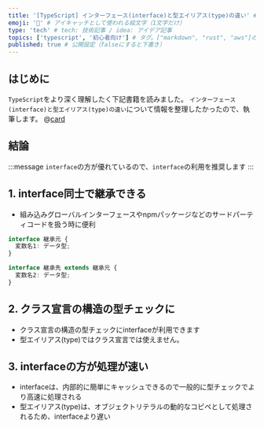 ```yaml
---
title: '[TypeScript] インターフェース(interface)と型エイリアス(type)の違い' # 記事のタイトル
emoji: '🐓' # アイキャッチとして使われる絵文字（1文字だけ）
type: 'tech' # tech: 技術記事 / idea: アイデア記事
topics: ['typescript', '初心者向け'] # タグ。["markdown", "rust", "aws"]のように指定する
published: true # 公開設定（falseにすると下書き）
---
```


## はじめに

`TypeScript`をより深く理解したく下記書籍を読みました。
`インターフェース(interface)と型エイリアス(type)の違い`について情報を整理したかったので、執筆します。
@[card](https://www.oreilly.co.jp/books/9784814400362/)

## 結論

:::message
`interface`の方が優れているので、`interface`の利用を推奨します
:::

## 1. interface同士で継承できる
- 組み込みグローバルインターフェースやnpmパッケージなどのサードパーティコードを扱う時に便利
```ts
interface 継承元 {
  変数名1: データ型;
}

interface 継承先 extends 継承元 {
  変数名2: データ型;
}
```

## 2. クラス宣言の構造の型チェックに
- クラス宣言の構造の型チェックにinterfaceが利用できます
- 型エイリアス(type)ではクラス宣言では使えません。

## 3. interfaceの方が処理が速い
- interfaceは、内部的に簡単にキャッシュできるので一般的に型チェックでより高速に処理される
- 型エイリアス(type)は、オブジェクトリテラルの動的なコピペとして処理されるため、interfaceより遅い
